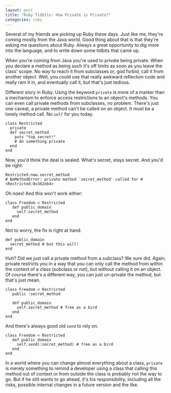 ```yaml
---
layout: post
title: "Ruby Tidbits: How Private is Private?"
categories: ruby
---
```

Several of my friends are picking up Ruby these days. Just like me, they're coming mostly from the Java world. Good thing about that is that they're asking me questions about Ruby. Always a great opportunity to dig more into the language, and to write down some tidbits that came up.

When you're coming from Java you're used to private being private. When you declare a method as being such it's off limits as soon as you leave the class' scope. No way to reach it from subclasses or, god forbid, call it from another object. Well, you could use that really awkward reflection code and really ram it in, and eventually call it, but that's just tedious.

Different story in Ruby. Using the keyword `private` is more of a marker than a mechanism to enforce access restrictions to an object's methods. You can even call private methods from subclasses, no problem. There's just one caveat, a private method can't be called on an object. It must be a lonely method call. No `self` for you today.

    class Restricted
      private
      def secret_method
        puts "top secret!"
        # do something private
      end
    end

Now, you'd think the deal is sealed. What's secret, stays secret. And you'd be right:

    Restricted.new.secret_method
    # NoMethodError: private method `secret_method' called for #<Restricted:0x362eb4>

Oh noes! And this won't work either:

    class Freedom < Restricted
       def public_domain
         self.secret_method
       end
    end

Not to worry, the fix is right at hand:

    def public_domain
      secret_method # but this will!
    end

Huh? Did we just call a private method from a subclass? We sure did. Again, private restricts you in a way that you can only call the method from within the context of a class (subclass or not), but without calling it on an object. Of course there's a different way, you can just un-private the method, but that's just mean.

    class Freedom < Restricted
       public :secret_method

       def public_domain
         self.secret_method # free as a bird
       end
    end

And there's always good old `send` to rely on.

    class Freedom < Restricted
       def public_domain
         self.send(:secret_method) # free as a bird
       end
    end

In a world where you can change almost everything about a class, `private` is merely something to remind a developer using a class that calling this method out of context or from outside the class is probably not the way to go. But if he still wants to go ahead, it's his responsibility, including all the risks, possible internal changes in a future version and the like.